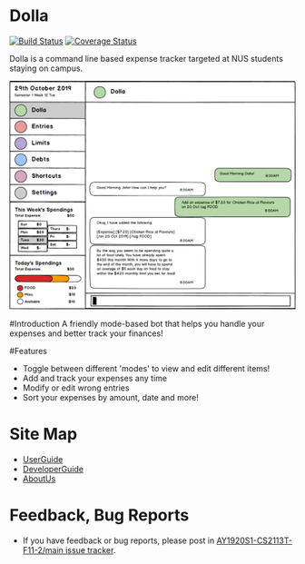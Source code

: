 ﻿# Dolla
[![Build Status](https://travis-ci.org/AY1920S1-CS2113T-F11-2/main.svg?branch=master)](https://travis-ci.org/AY1920S1-CS2113T-F11-2/main)
[![Coverage Status](https://coveralls.io/repos/github/AY1920S1-CS2113T-F11-2/main/badge.svg?branch=master)](https://coveralls.io/github/AY1920S1-CS2113T-F11-2/main?branch=master)

Dolla is a command line based expense tracker targeted at NUS students staying on campus.

![Mock Ui Image](/docs/images/Ui/Ui.png)

#Introduction
A friendly mode-based bot that helps you handle your expenses and better track your finances!

#Features
* Toggle between different 'modes' to view and edit different items!
* Add and track your expenses any time
* Modify or edit wrong entries
* Sort your expenses by amount, date and more!


# Site Map
* [UserGuide](docs/UserGuide.adoc)
* [DeveloperGuide](docs/DeveloperGuide.adoc)
* [AboutUs](docs/AboutUs.adoc)

# Feedback, Bug Reports

* If you have feedback or bug reports, please post in [AY1920S1-CS2113T-F11-2/main issue tracker](https://github.com/AY1920S1-CS2113T-F11-2/main/issues).
